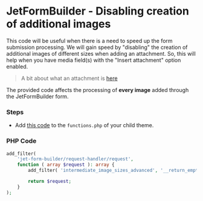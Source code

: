 # JetFormBuilder - Disabling creation of additional images

This code will be useful when there is a need to speed up the form submission processing. We will gain speed by "disabling" the creation of additional images of different sizes when adding an attachment. 
So, this will help when you have media field(s) with the "Insert attachment" option enabled.

> A bit about what an attachment is [here](https://developer.wordpress.org/themes/template-files-section/attachment-template-files/#:~:text=Attachments%20are%20a%20special%20post,post%20type%20%E2%80%93%20attachment%20template%20files.)

The provided code affects the processing of **every image** added through the JetFormBuilder form.

### Steps
- Add [this code](#PHP-Code) to the `functions.php` of your child theme. 

### PHP Code
```php
add_filter(
    'jet-form-builder/request-handler/request',
    function ( array $request ): array {
        add_filter( 'intermediate_image_sizes_advanced', '__return_empty_array' );

        return $request;
    }
);
```
